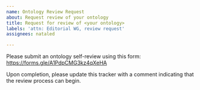 ```yaml
---
name: Ontology Review Request
about: Request review of your ontology
title: Request for review of <your ontology>
labels: 'attn: Editorial WG, review request'
assignees: nataled

---
```


Please submit an ontology self-review using this form:
https://forms.gle/A1PdpCMG3kz4qXeHA

Upon completion, please update this tracker with a comment indicating that the review process can begin.
